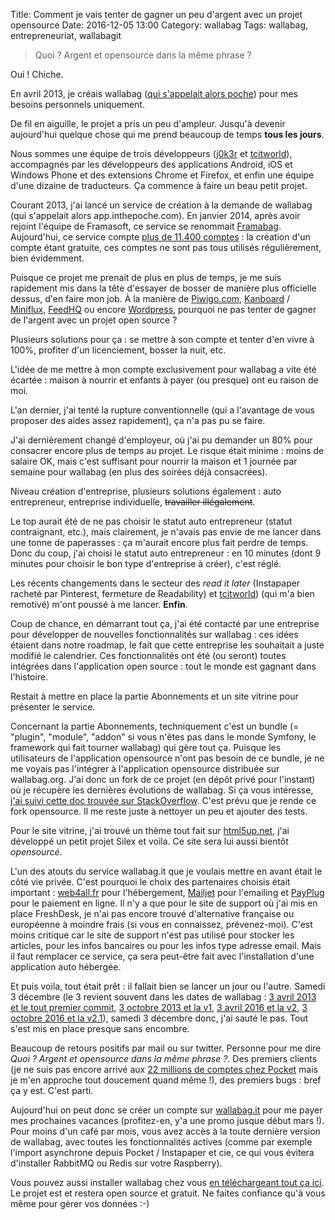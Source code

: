 Title: Comment je vais tenter de gagner un peu d'argent avec un projet opensource
Date: 2016-12-05 13:00
Category: wallabag
Tags: wallabag, entrepreneuriat, wallabagit

> Quoi ? Argent et opensource dans la même phrase ?

Oui ! Chiche.

En avril 2013, je créais wallabag ([qui s'appelait alors poche]({filename}poche-pour-remplacer-instapaper-pocket-et-readability.md)) pour mes besoins personnels uniquement.

De fil en aiguille, le projet a pris un peu d'ampleur. Jusqu'à devenir aujourd'hui quelque chose qui me prend beaucoup de temps **tous les jours**.

Nous sommes une équipe de trois développeurs ([j0k3r](https://github.com/j0k3r) et [tcitworld](https://github.com/tcitworld)), accompagnés par les développeurs des applications Android, iOS et Windows Phone et des extensions Chrome et Firefox, et enfin une équipe d'une dizaine de traducteurs.
Ça commence à faire un beau petit projet.

Courant 2013, j'ai lancé un service de création à la demande de wallabag (qui s'appelait alors app.inthepoche.com). En janvier 2014, après avoir rejoint l'équipe de Framasoft, ce service se renommait [Framabag](https://www.framabag.org).
Aujourd'hui, ce service compte [plus de 11.400 comptes](https://framabag.org/analytics/) : la création d'un compte étant gratuite, ces comptes ne sont pas tous utilisés régulièrement, bien évidemment.

Puisque ce projet me prenait de plus en plus de temps, je me suis rapidement mis dans la tête d'essayer de bosser de manière plus officielle dessus, d'en faire mon job. À la manière de [Piwigo.com](http://piwigo.com/), [Kanboard](https://kanboard.net/hosting) / [Miniflux](https://miniflux.net/hosted), [FeedHQ](https://feedhq.org/) ou encore [Wordpress](https://wordpress.com/), pourquoi ne pas tenter de gagner de l'argent avec un projet open source ?

Plusieurs solutions pour ça : se mettre à son compte et tenter d'en vivre à 100%, profiter d'un licenciement, bosser la nuit, etc.

L'idée de me mettre à mon compte exclusivement pour wallabag a vite été écartée : maison à nourrir et enfants à payer (ou presque) ont eu raison de moi.

L'an dernier, j'ai tenté la rupture conventionnelle (qui a l'avantage de vous proposer des aides assez rapidement), ça n'a pas pu se faire.

J'ai dernièrement changé d'employeur, où j'ai pu demander un 80% pour consacrer encore plus de temps au projet. Le risque était minime : moins de salaire OK, mais c'est suffisant pour nourrir la maison et 1 journée par semaine pour wallabag (en plus des soirées déjà consacrées).

Niveau création d'entreprise, plusieurs solutions également : auto entrepreneur, entreprise individuelle, ~~travailler illégalement~~.

Le top aurait été de ne pas choisir le statut auto entrepreneur (statut contraignant, etc.), mais clairement, je n'avais pas envie de me lancer dans une tonne de paperasses : ça m'aurait encore plus fait perdre de temps. Donc du coup, j'ai choisi le statut auto entrepreneur : en 10 minutes (dont 9 minutes pour choisir le bon type d'entreprise à créer), c'est réglé.

Les récents changements dans le secteur des *read it later* (Instapaper racheté par Pinterest, fermeture de Readability) et [tcitworld](https://github.com/tcitworld)) (qui m'a bien remotivé) m'ont poussé à me lancer. **Enfin**.

Coup de chance, en démarrant tout ça, j'ai été contacté par une entreprise pour développer de nouvelles fonctionnalités sur wallabag : ces idées étaient dans notre roadmap, le fait que cette entreprise les souhaitait a juste modifié le calendrier. Ces fonctionnalités ont été (ou seront) toutes intégrées dans l'application open source : tout le monde est gagnant dans l'histoire.

Restait à mettre en place la partie Abonnements et un site vitrine pour présenter le service.

Concernant la partie Abonnements, techniquement c'est un bundle (= "plugin", "module", "addon" si vous n'êtes pas dans le monde Symfony, le framework qui fait tourner wallabag) qui gère tout ça. Puisque les utilisateurs de l'application opensource n'ont pas besoin de ce bundle, je ne me voyais pas l'intégrer à l'application opensource distribuée sur wallabag.org. J'ai donc un fork de ce projet (en dépôt privé pour l'instant) où je récupère les dernières évolutions de wallabag. Si ça vous intéresse, [j'ai suivi cette doc trouvée sur StackOverflow](http://stackoverflow.com/questions/10065526/github-how-to-make-a-fork-of-public-repository-private).
C'est prévu que je rende ce fork opensource. Il me reste juste à nettoyer un peu et ajouter des tests.

Pour le site vitrine, j'ai trouvé un thème tout fait sur [html5up.net](https://html5up.net), j'ai développé un petit projet Silex et voila. Ce site sera lui aussi bientôt *opensourcé*.

L'un des atouts du service wallabag.it que je voulais mettre en avant était le côté vie privée.
C'est pourquoi le choix des partenaires choisis était important : [web4all.fr](https://www.web4all.fr/) pour l'hébergement, [Mailjet](https://fr.mailjet.com/?mjlang=fr) pour l'emailing et [PayPlug](https://www.payplug.com/) pour le paiement en ligne.
Il n'y a que pour le site de support où j'ai mis en place FreshDesk, je n'ai pas encore trouvé d'alternative française ou européenne à moindre frais (si vous en connaissez, prévenez-moi). C'est moins critique car le site de support n'est pas utilisé pour stocker les articles, pour les infos bancaires ou pour les infos type adresse email. Mais il faut remplacer ce service, ça sera peut-être fait avec l'installation d'une application auto hébergée.

Et puis voila, tout était prêt : il fallait bien se lancer un jour ou l'autre. Samedi 3 décembre (le 3 revient souvent dans les dates de wallabag : [3 avril 2013 et le tout premier commit]({filename}poche-pour-remplacer-instapaper-pocket-et-readability.md), [3 octobre 2013 et la v1](https://www.wallabag.org/blog/2013/10/03/117), [3 avril 2016 et la v2](https://www.wallabag.org/blog/2016/04/03/wallabag-v2), [3 octobre 2016 et la v2.1](https://www.wallabag.org/blog/2016/10/03/wallabag-21)), samedi 3 décembre donc, j'ai sauté le pas. Tout s'est mis en place presque sans encombre.

Beaucoup de retours positifs par mail ou sur twitter. Personne pour me dire *Quoi ? Argent et opensource dans la même phrase ?*. Des premiers clients (je ne suis pas encore arrivé aux [22 millions de comptes chez Pocket](https://getpocket.com/) mais je m'en approche tout doucement quand même !), des premiers bugs : bref ça y est. C'est parti.

Aujourd'hui on peut donc se créer un compte sur [wallabag.it](https://www.wallabag.it/fr) pour me payer mes prochaines vacances (profitez-en, y'a une promo jusque début mars !).
Pour moins d'un café par mois, vous avez accès à la toute dernière version de wallabag, avec toutes les fonctionnalités actives (comme par exemple l'import asynchrone depuis Pocket / Instapaper et cie, ce qui vous évitera d'installer RabbitMQ ou Redis sur votre Raspberry).

Vous pouvez aussi installer wallabag chez vous [en téléchargeant tout ça ici](https://www.wallabag.org/). Le projet est et restera open source et gratuit. Ne faites confiance qu'à vous même pour gérer vos données :-)
